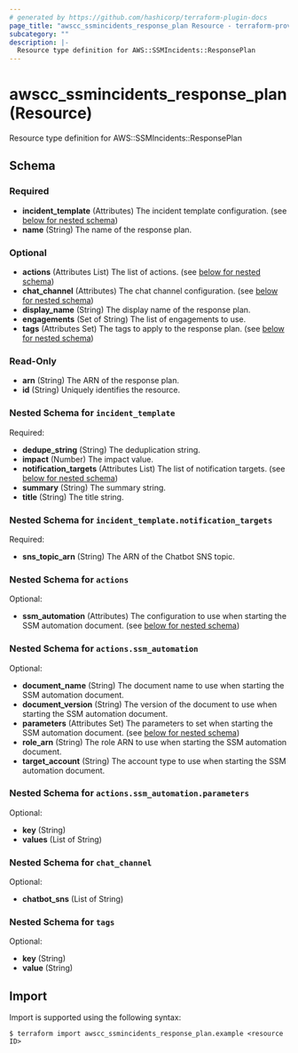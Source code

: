 ```yaml
---
# generated by https://github.com/hashicorp/terraform-plugin-docs
page_title: "awscc_ssmincidents_response_plan Resource - terraform-provider-awscc"
subcategory: ""
description: |-
  Resource type definition for AWS::SSMIncidents::ResponsePlan
---
```


# awscc_ssmincidents_response_plan (Resource)

Resource type definition for AWS::SSMIncidents::ResponsePlan



<!-- schema generated by tfplugindocs -->
## Schema

### Required

- **incident_template** (Attributes) The incident template configuration. (see [below for nested schema](#nestedatt--incident_template))
- **name** (String) The name of the response plan.

### Optional

- **actions** (Attributes List) The list of actions. (see [below for nested schema](#nestedatt--actions))
- **chat_channel** (Attributes) The chat channel configuration. (see [below for nested schema](#nestedatt--chat_channel))
- **display_name** (String) The display name of the response plan.
- **engagements** (Set of String) The list of engagements to use.
- **tags** (Attributes Set) The tags to apply to the response plan. (see [below for nested schema](#nestedatt--tags))

### Read-Only

- **arn** (String) The ARN of the response plan.
- **id** (String) Uniquely identifies the resource.

<a id="nestedatt--incident_template"></a>
### Nested Schema for `incident_template`

Required:

- **dedupe_string** (String) The deduplication string.
- **impact** (Number) The impact value.
- **notification_targets** (Attributes List) The list of notification targets. (see [below for nested schema](#nestedatt--incident_template--notification_targets))
- **summary** (String) The summary string.
- **title** (String) The title string.

<a id="nestedatt--incident_template--notification_targets"></a>
### Nested Schema for `incident_template.notification_targets`

Required:

- **sns_topic_arn** (String) The ARN of the Chatbot SNS topic.



<a id="nestedatt--actions"></a>
### Nested Schema for `actions`

Optional:

- **ssm_automation** (Attributes) The configuration to use when starting the SSM automation document. (see [below for nested schema](#nestedatt--actions--ssm_automation))

<a id="nestedatt--actions--ssm_automation"></a>
### Nested Schema for `actions.ssm_automation`

Optional:

- **document_name** (String) The document name to use when starting the SSM automation document.
- **document_version** (String) The version of the document to use when starting the SSM automation document.
- **parameters** (Attributes Set) The parameters to set when starting the SSM automation document. (see [below for nested schema](#nestedatt--actions--ssm_automation--parameters))
- **role_arn** (String) The role ARN to use when starting the SSM automation document.
- **target_account** (String) The account type to use when starting the SSM automation document.

<a id="nestedatt--actions--ssm_automation--parameters"></a>
### Nested Schema for `actions.ssm_automation.parameters`

Optional:

- **key** (String)
- **values** (List of String)




<a id="nestedatt--chat_channel"></a>
### Nested Schema for `chat_channel`

Optional:

- **chatbot_sns** (List of String)


<a id="nestedatt--tags"></a>
### Nested Schema for `tags`

Optional:

- **key** (String)
- **value** (String)

## Import

Import is supported using the following syntax:

```shell
$ terraform import awscc_ssmincidents_response_plan.example <resource ID>
```
